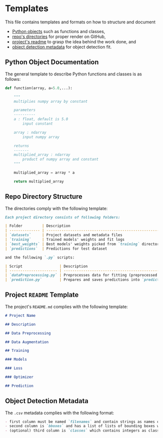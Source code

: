 # Templates

This file contains templates and formats on how to structure and document

- [Python objects](#python-object-documentation) such as functions and classes,
- [repo's directories](#repo-directory-structure) for proper render on GitHub,
- [project's readme](#project-readme-template) to grasp the idea behind
  the work done, and
- [object detection metadata](#object-detection-metadata) for object detection
  fit.

## Python Object Documentation

The general template to describe Python functions and classes is as follows:

```py
def function(array, a=5.0,...):

    """
    multiplies numpy array by constant

    parameters
    ----------
    a : float, default is 5.0
        input constant

    array : ndarray
        input numpy array

    returns
    -------
    multiplied_array : ndarray
        product of numpy array and constant
    """

    multiplied_array = array * a

    return multiplied_array
```

## Repo Directory Structure

The directories comply with the following template:

```md
Each project directory consists of following folders:

| Folder         | Description                                           |
| -------------- | ----------------------------------------------------- |
| `datasets`     | Project datasets and metadata files                   |
| `training`     | Trained models' weights and fit logs                  |
| `best_weights` | Best models' weights picked from `training` directory |
| `predictions`  | Predictions for test dataset                          |

and the following `.py` scripts:

| Script                 | Description                                                                        |
| ---------------------- | ---------------------------------------------------------------------------------- |
| `dataPreprocessing.py` | Preprocesses data for fitting (preprocessed data is saved to `datasets` directory) |
| `prediction.py`        | Prepares and saves predictions into `predictions` directory                        |
```

## Project `README` Template

The project's `README.md` complies with the following template:

```md
# Project Name

## Description

## Data Preprocessing

## Data Augmentation

## Training

### Models

### Loss

### Optimizer

## Prediction
```

## Object Detection Metadata

The `.csv` metadata complies with the following format:

```md
- first column must be named `filenames` and contain strings as names of the images (does not matter if filenames have file extension at the end);
- second column is `bboxes` and has a list of lists of bounding boxes which are stored in this format: `ymin, ymax, xmin, xmax`. Note: each bounding box must be NORMALIZED;
- (optional) third column is `classes` which contains integers as classes for each image.
```

